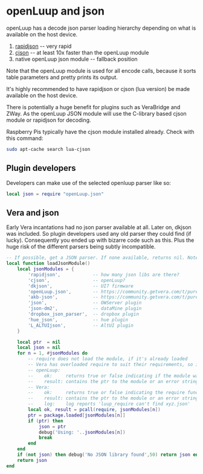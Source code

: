 # openLuup and json

openLuup has a decode json parser loading hierarchy depending on what is available on the host device.

1. [rapidjson](http://miloyip.github.io/rapidjson/) -- very rapid
2. [cjson](https://www.kyne.com.au/%7Emark/software/lua-cjson.php) -- at least 10x faster than the openLuup module
3. native openLuup json module -- fallback position

Note that the openLuup module is used for all encode calls, because it sorts table parameters and pretty prints its output.

It's highly recommended to have rapidjson or cjson (lua version) be made available on the host device.

There is potentially a huge benefit for plugins such as VeraBridge and ZWay. As the openLuup JSON module will use the C-library based cjson module or rapidjson for decoding.

Raspberry Pis typically have the cjson module installed already. Check with this command:

```bash
sudo apt-cache search lua-cjson
```

## Plugin developers
Developers can make use of the selected openluup parser like so:

```lua
local json = require "openLuup.json"
```

## Vera and json
Early Vera incantations had no json parser available at all. Later on, dkjson was included. So plugin developers used any old parser they could find (if lucky). Consequently you ended up with bizarre code such as this. Plus the huge risk of the different parsers being subtly incompatible.

```lua
-- If possible, get a JSON parser. If none available, returns nil. Note that typically UI5 may not have a parser available.
local function loadJsonModule()
    local jsonModules = {
        'rapidjson',            -- how many json libs are there?
        'cjson',                -- openLuup?
        'dkjson',               -- UI7 firmware
        'openLuup.json',        -- https://community.getvera.com/t/pure-lua-json-library-akb-json/185273
        'akb-json',             -- https://community.getvera.com/t/pure-lua-json-library-akb-json/185273
        'json',                 -- OWServer plugin
        'json-dm2',             -- dataMine plugin
        'dropbox_json_parser',  -- dropbox plugin
        'hue_json',             -- hue plugin
        'L_ALTUIjson',          -- AltUI plugin
    }

    local ptr  = nil
    local json = nil
    for n = 1, #jsonModules do
        -- require does not load the module, if it's already loaded
        -- Vera has overloaded require to suit their requirements, so it works differently from openLuup
        -- openLuup:
        --    ok:     returns true or false indicating if the module was loaded successfully or not
        --    result: contains the ptr to the module or an error string showing the path(s) searched for the module
        -- Vera:
        --    ok:     returns true or false indicating the require function executed but require may have or may not have loaded the module
        --    result: contains the ptr to the module or an error string showing the path(s) searched for the module
        --    log:    log reports 'luup_require can't find xyz.json'
        local ok, result = pcall(require, jsonModules[n])
        ptr = package.loaded[jsonModules[n]]
        if (ptr) then
            json = ptr
            debug('Using: '..jsonModules[n])
            break
        end
    end
    if (not json) then debug('No JSON library found',50) return json end
    return json
end
```
